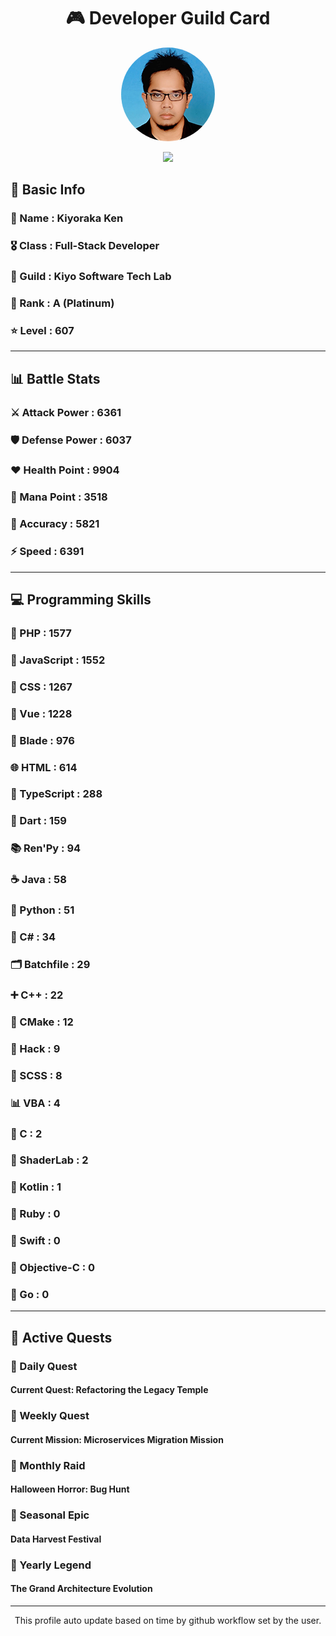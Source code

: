 <div align="center">

# 🎮 Developer Guild Card

<!-- Replace with your profile image -->
<img src="./assets/profile.png" width="150" height="150" style="border-radius: 50%"/>

![](https://komarev.com/ghpvc/?username=Kiyoraka&style=flat)
</div>

##  📌 Basic Info
### 👤 Name : Kiyoraka Ken
### 🎖️ Class : Full-Stack Developer
### 🎪 Guild : Kiyo Software Tech Lab 
### 💎 Rank : A (Platinum)
### ⭐ Level : 607

---
## 📊 Battle Stats

### ⚔️ Attack Power  : 6361 
### 🛡️ Defense Power : 6037 
### ❤️ Health Point  : 9904 
### 🔮 Mana Point    : 3518 
### 🎯 Accuracy      : 5821 
### ⚡ Speed         : 6391

---
## 💻 Programming Skills

### 🐘 PHP : 1577
### 📜 JavaScript : 1552
### 🎨 CSS : 1267
### 💚 Vue : 1228
### 🧷 Blade : 976
### 🌐 HTML : 614
### 🔷 TypeScript : 288
### 🎯 Dart : 159
### 📚 Ren'Py : 94
### ☕ Java : 58
### 🐍 Python : 51
### 🎯 C# : 34
### 🗂️ Batchfile : 29
### ➕ C++ : 22
### 🧱 CMake : 12
### 🧬 Hack : 9
### 🎨 SCSS : 8
### 📊 VBA : 4
### 🎯 C : 2
### 📄 ShaderLab : 2
### 🔰 Kotlin : 1
### 💎 Ruby : 0
### 📱 Swift : 0
### 🍎 Objective-C : 0
### 🐹 Go : 0

---
## 📜 Active Quests

### 🌅 Daily Quest

#### Current Quest: Refactoring the Legacy Temple

### 📅 Weekly Quest
#### Current Mission: Microservices Migration Mission

### 🌙 Monthly Raid
#### Halloween Horror: Bug Hunt

### 🌠 Seasonal Epic
#### Data Harvest Festival

### 👑 Yearly Legend
#### The Grand Architecture Evolution

---
<div align="center">
  This profile auto update based on time by github workflow set by the user.
</div>
